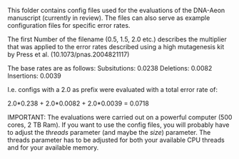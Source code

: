 This folder contains config files used for the evaluations of the DNA-Aeon manuscript (currently in review).
The files can also serve as example configuration files for specific error rates.

The first Number of the filename (0.5, 1.5, 2.0 etc.) describes the multiplier that was applied to the 
error rates described using a high mutagenesis kit by Press et al. (10.1073/pnas.2004821117)

The base rates are as follows:
Subsitutions: 0.0238
Deletions:    0.0082
Insertions:   0.0039

I.e. configs with a 2.0 as prefix were evaluated with a total error rate of:

2.0\*0.238 + 2.0\*0.0082 + 2.0\*0.0039 = 0.0718

IMPORTANT: The evaluations were carried out on a powerful computer (500 cores, 2 TB Ram). If you want to use the 
config files, you will probably have to adjust the *threads* parameter (and maybe the *size*) parameter. The threads parameter
has to be adjusted for both your available CPU threads and for your available memory.
